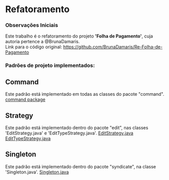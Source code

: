 # Refatoramento

### Observações Iniciais
Este trabalho é o refatoramento do projeto **'Folha de Pagamento'**, cuja autoria pertence a @BrunaDamaris.  
Link para o código original: https://github.com/BrunaDamaris/Re-Folha-de-Pagamento 

### Padrões de projeto implementados: 

## Command

   Este padrão está implementado em todas as classes do pacote "command". 
   [command package](https://github.com/ferreiraluana/Refactor2/tree/master/src/command)
    
## Strategy

   Este padrão está implementado dentro do pacote "edit", nas classes 'EditStrategy.java' e 'EditTypeStrategy.java'. 
   [EditStrategy.java](https://github.com/ferreiraluana/Refactor2/blob/master/src/edit/EditStrategy.java)
   [EditTypeStrategy.java](https://github.com/ferreiraluana/Refactor2/blob/master/src/edit/EditTypeStrategy.java)
     
## Singleton

   Este padrão está implementado dentro do pacote "syndicate", na classe 'Singleton.java'.
   [Singleton.java](https://github.com/ferreiraluana/Refactor2/blob/master/src/syndicate/Singleton.java)
     
